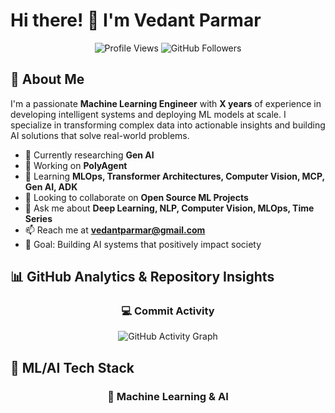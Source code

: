 # Hi there! 👋 I'm Vedant Parmar

<div align="center">
  
  
  <img src="https://komarev.com/ghpvc/?username=vedantparmar12&label=Profile%20views&color=0e75b6&style=flat" alt="Profile Views" />
  <img src="https://img.shields.io/github/followers/vedantparmar12?label=Followers&style=social" alt="GitHub Followers" />
  
</div>

## 🤖 About Me

I'm a passionate **Machine Learning Engineer** with **X years** of experience in developing intelligent systems and deploying ML models at scale. I specialize in transforming complex data into actionable insights and building AI solutions that solve real-world problems.

- 🔬 Currently researching **Gen AI**
- 🧠 Working on **PolyAgent**
- 🌱 Learning **MLOps, Transformer Architectures, Computer Vision, MCP, Gen AI, ADK**
- 👯 Looking to collaborate on **Open Source ML Projects**
- 💬 Ask me about **Deep Learning, NLP, Computer Vision, MLOps, Time Series**
- 📫 Reach me at **vedantparmar@gmail.com**
- 🎯 Goal: Building AI systems that positively impact society

## 📊 GitHub Analytics & Repository Insights

<div align="center">
    
  ### 💻 Commit Activity
  ![GitHub Activity Graph](https://github-readme-activity-graph.vercel.app/graph?username=vedantparmar12&theme=redical&hide_border=true)
  

  
</div>

## 🧠 ML/AI Tech Stack

<div align="center">

### 🤖 Machine Learning & AI
